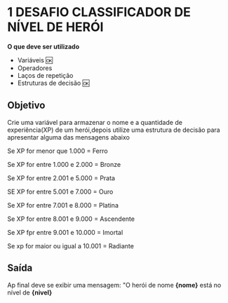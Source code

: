 # 1 DESAFIO CLASSIFICADOR DE NÍVEL DE HERÓI

**O que deve ser utilizado**

- Variáveis 🆗
- Operadores 
- Laços de repetição
- Estruturas de decisão 🆗

## Objetivo

Crie uma variável para armazenar o nome e a quantidade de experiência(XP) de um herói,depois utilize uma estrutura de decisão para apresentar alguma das mensagens abaixo

Se XP for menor que 1.000 = Ferro

Se XP for entre 1.000 e 2.000 = Bronze

Se XP for entre 2.001 e 5.000 = Prata 

SE XP for entre 5.001 e 7.000 = Ouro

Se XP for entre 7.001 e 8.000 = Platina 

Se XP for entre 8.001 e 9.000 = Ascendente

Se XP fpr entre 9.001 e 10.000 = Imortal

Se xp for maior ou igual a 10.001 = Radiante

## Saída

Ap final deve se exibir uma mensagem:
"O herói de nome **{nome}** está no nível de **{nivel}**
